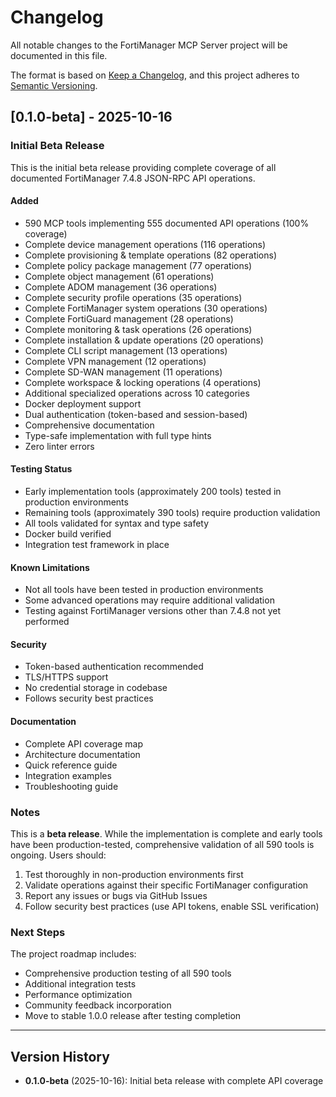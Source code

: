 # Changelog

All notable changes to the FortiManager MCP Server project will be documented in this file.

The format is based on [Keep a Changelog](https://keepachangelog.com/en/1.0.0/),
and this project adheres to [Semantic Versioning](https://semver.org/spec/v2.0.0.html).

## [0.1.0-beta] - 2025-10-16

### Initial Beta Release

This is the initial beta release providing complete coverage of all documented FortiManager 7.4.8 JSON-RPC API operations.

#### Added
- 590 MCP tools implementing 555 documented API operations (100% coverage)
- Complete device management operations (116 operations)
- Complete provisioning & template operations (82 operations)
- Complete policy package management (77 operations)
- Complete object management (61 operations)
- Complete ADOM management (36 operations)
- Complete security profile operations (35 operations)
- Complete FortiManager system operations (30 operations)
- Complete FortiGuard management (28 operations)
- Complete monitoring & task operations (26 operations)
- Complete installation & update operations (20 operations)
- Complete CLI script management (13 operations)
- Complete VPN management (12 operations)
- Complete SD-WAN management (11 operations)
- Complete workspace & locking operations (4 operations)
- Additional specialized operations across 10 categories
- Docker deployment support
- Dual authentication (token-based and session-based)
- Comprehensive documentation
- Type-safe implementation with full type hints
- Zero linter errors

#### Testing Status
- Early implementation tools (approximately 200 tools) tested in production environments
- Remaining tools (approximately 390 tools) require production validation
- All tools validated for syntax and type safety
- Docker build verified
- Integration test framework in place

#### Known Limitations
- Not all tools have been tested in production environments
- Some advanced operations may require additional validation
- Testing against FortiManager versions other than 7.4.8 not yet performed

#### Security
- Token-based authentication recommended
- TLS/HTTPS support
- No credential storage in codebase
- Follows security best practices

#### Documentation
- Complete API coverage map
- Architecture documentation
- Quick reference guide
- Integration examples
- Troubleshooting guide

### Notes

This is a **beta release**. While the implementation is complete and early tools have been production-tested, comprehensive validation of all 590 tools is ongoing. Users should:

1. Test thoroughly in non-production environments first
2. Validate operations against their specific FortiManager configuration
3. Report any issues or bugs via GitHub Issues
4. Follow security best practices (use API tokens, enable SSL verification)

### Next Steps

The project roadmap includes:
- Comprehensive production testing of all 590 tools
- Additional integration tests
- Performance optimization
- Community feedback incorporation
- Move to stable 1.0.0 release after testing completion

---

## Version History

- **0.1.0-beta** (2025-10-16): Initial beta release with complete API coverage


